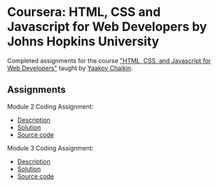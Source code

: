 # Coursera: HTML, CSS and Javascript for Web Developers by Johns Hopkins University

Completed assignments for the course ["HTML, CSS, and Javascript for Web Developers"](https://www.coursera.org/learn/html-css-javascript-for-web-developers) taught by [Yaakov Chaikin](https://www.coursera.org/instructor/yaakov-chaikin).

## Assignments
Module 2 Coding Assignment:
- [Description](https://github.com/jhu-ep-coursera/fullstack-course4/blob/master/assignments/assignment2/Assignment-2.md)
- [Solution](https://johnnymzimmer.github.io/html-css-js-coursera/module-2-solution)
- [Source code](https://github.com/johnnymzimmer/html-css-js-coursera/tree/gh-pages/module-2-solution)

Module 3 Coding Assignment:
- [Description](https://github.com/jhu-ep-coursera/fullstack-course4/blob/master/assignments/assignment3/Assignment-3.md)
- [Solution](https://johnnymzimmer.github.io/html-css-js-coursera/module-3-solution)
- [Source code](https://github.com/johnnymzimmer/html-css-js-coursera/tree/gh-pages/module-3-solution)
